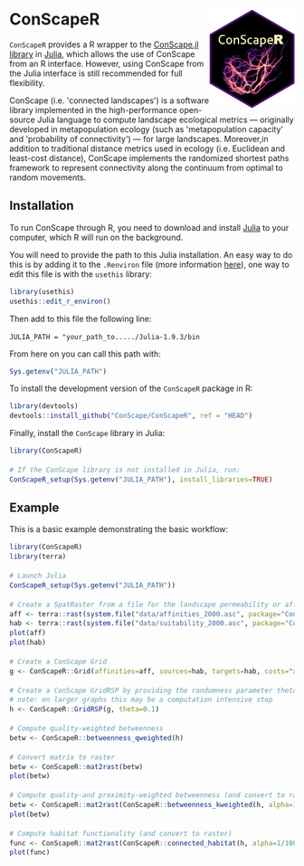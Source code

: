 
# ConScapeR <img src="man/figures/ConScapeR_hex_logo.png" align="right" alt="" width="150" />

<!-- badges: start -->
<!-- badges: end -->

`ConScapeR` provides a R wrapper to the [ConScape.jl library](https://github.com/ConScape/ConScape.jl) in [Julia](https://julialang.org/), which allows the use of ConScape from an R interface. However, using ConScape from the Julia interface is still recommended for full flexibility. 

ConScape (i.e. 'connected landscapes') is a software library implemented in the high-performance open-source Julia language to compute landscape ecological metrics — originally developed in metapopulation ecology (such as 'metapopulation capacity' and 'probability of connectivity') — for large landscapes. Moreover,in addition to traditional distance metrics used in ecology (i.e. Euclidean and least-cost distance), ConScape implements the randomized shortest paths framework to represent connectivity along the continuum from optimal to random movements.


## Installation

To run ConScape through R, you need to download and install [Julia](https://julialang.org/downloads/) to your computer, which R will run on the background.

You will need to provide the path to this Julia installation. An easy way to do this is by adding it to the `.Renviron` file (more information [here](https://support.posit.co/hc/en-us/articles/360047157094-Managing-R-with-Rprofile-Renviron-Rprofile-site-Renviron-site-rsession-conf-and-repos-conf)), one way to edit this file is with the `usethis` library:

``` r
library(usethis)
usethis::edit_r_environ()
```

Then add to this file the following line:

`JULIA_PATH = "your_path_to...../Julia-1.9.3/bin`

From here on you can call this path with:
``` r
Sys.getenv("JULIA_PATH")
```

To install the development version of the `ConScapeR` package in R:

```r
library(devtools)
devtools::install_github("ConScape/ConScapeR", ref = "HEAD")
```

Finally, install the `ConScape` library in Julia:

``` r
library(ConScapeR)

# If the ConScape library is not installed in Julia, run:
ConScapeR_setup(Sys.getenv("JULIA_PATH"), install_libraries=TRUE)
```

## Example

This is a basic example demonstrating the basic workflow:

``` r
library(ConScapeR)
library(terra)

# Launch Julia
ConScapeR_setup(Sys.getenv("JULIA_PATH"))

# Create a SpatRaster from a file for the landscape permeability or affinities and habitat suitability
aff <- terra::rast(system.file("data/affinities_2000.asc", package="ConScapeR"))
hab <- terra::rast(system.file("data/suitability_2000.asc", package="ConScapeR"))
plot(aff)
plot(hab)

# Create a ConScape Grid
g <- ConScapeR::Grid(affinities=aff, sources=hab, targets=hab, costs="x -> -log(x)")

# Create a ConScape GridRSP by providing the randomness parameter theta
# note: on larger graphs this may be a computation intensive step
h <- ConScapeR::GridRSP(g, theta=0.1)

# Compute quality-weighted betweenness
betw <- ConScapeR::betweenness_qweighted(h)

# Convert matrix to raster
betw <- ConScapeR::mat2rast(betw)
plot(betw)

# Compute quality-and proximity-weighted betweenness (and convert to raster)
betw <- ConScapeR::mat2rast(ConScapeR::betweenness_kweighted(h, alpha=1/100), aff)
plot(betw)

# Compute habitat functionality (and convert to raster)
func <- ConScapeR::mat2rast(ConScapeR::connected_habitat(h, alpha=1/100), aff)
plot(func)
```

